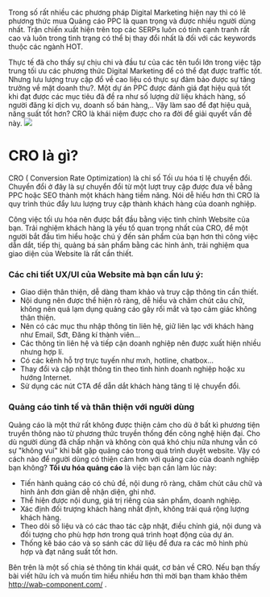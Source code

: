 Trong số rất nhiều các phương pháp Digital Marketing hiện nay thì có lẽ phương thức mua Quảng cáo PPC là quan trọng và được nhiều người dùng nhất. Trận chiến xuất hiện trên top các SERPs luôn có tính cạnh tranh rất cao và luôn trong tình trạng có thể bị thay đổi nhất là đối với các keywords thuộc các ngành HOT.

Thực tế đã cho thấy sự chịu chi và đầu tư của các tên tuổi lớn trong việc tập trung tối ưu các phương thức Digital Marketing để có thể đạt được traffic tốt. Nhưng lưu lượng truy cập đổ về cao liệu có thực sự đảm bảo được sự tăng trưởng về mặt doanh thu?. Một dự án PPC được đánh giá đạt hiệu quả tốt khi đạt được các mục tiêu đã đề ra như số lượng dữ liệu khách hàng, số người đăng kí dịch vụ, doanh số bán hàng,.. Vậy làm sao để đạt hiệu quả, năng suất tốt hơn? CRO là khái niệm được cho ra đời để giải quyết vấn đề này.
![](https://images.viblo.asia/455ad340-7368-4608-bdba-58910b5e7156.jpg)
# CRO là gì?
CRO ( Conversion Rate Optimization) là chỉ số Tối ưu hóa tỉ lệ chuyển đổi. Chuyển đổi ở đây là sự chuyển đổi từ một lượt truy cập được đưa về bằng PPC hoặc SEO thành một khách hàng tiềm năng. Nói dễ hiểu hơn thì CRO là quy trình thúc đẩy lưu lượng truy cập thành khách hàng của doanh nghiệp.

Công việc tối ưu hóa nên được bắt đầu bằng việc tinh chỉnh Website của bạn. Trải nghiệm khách hàng là yếu tố quan trọng nhất của CRO, để một người bắt đầu tìm hiểu hoặc chú ý đến sản phẩm của bạn hơn thì công việc dẫn dắt, tiếp thị, quảng bá sản phẩm bằng các hình ảnh, trải nghiệm qua giao diện của Website là rất cần thiết.



### **Các chi tiết  UX/UI của Website mà bạn cần lưu ý:**
- Giao diện thân thiện, dễ dàng tham khảo và truy cập thông tin cần thiết.
- Nội dung nên được thể hiện rõ ràng, dễ hiểu và chăm chút câu chữ, không nên quá lạm dụng quảng cáo gây rối mắt và tạo cảm giác không thân thiện.
- Nên có các mục thu nhập thông tin liên hệ, giữ liên lạc với khách hàng như Email, Sđt, Đăng kí thành viên...
- Các thông tin liên hệ và tiếp cận doanh nghiệp nên được xuất hiện nhiều nhưng hợp lí.
- Có các kênh hỗ trợ trực tuyến như mxh, hotline, chatbox...
- Thay đổi và cập nhật thông tin theo tình hình doanh nghiệp hoặc xu hướng Internet.
- Sử dụng các nút CTA để dẫn dắt khách hàng tăng tỉ lệ chuyển đổi.

### Quảng cáo tinh tế và thân thiện với người dùng
Quảng cáo là một thứ rất không được thiện cảm cho dù ở bất kì phương tiện truyền thông nào từ phương thức truyền thống đến công nghệ hiện đại. Cho dù người dùng đã chấp nhận và không còn quá khó chịu nữa nhưng vẫn có sự "không vui" khi bắt gặp quảng cáo trong quá trình duyệt website. Vậy có cách nào để người dùng có thiện cảm hơn với quảng cáo của doanh nghiệp bạn không? **Tối ưu hóa quảng cáo** là việc bạn cần làm lúc này:

- Tiến hành quảng cáo có chủ đề, nội dung rõ ràng, chăm chút câu chữ và hình ảnh đơn giản dễ nhận diện, ghi nhớ.
- Thể hiện được nội dung, giá trị riêng của sản phẩm, doanh nghiệp.
- Xác định đối trượng khách hàng nhất định, không trải quá rộng lượng khách hàng.
- Theo dõi số liệu và có các thao tác cập nhật, điều chỉnh giá, nội dung và đối tượng cho phù hợp hơn trong quá trình hoạt động của dự án.
- Thống kê báo cáo và so sánh các dữ liệu để đưa ra các mô hình phù hợp và đạt năng suất tốt hơn.

Bên trên là một số chia sẻ thông tin khái quát, cơ bản về CRO. Nếu bạn thấy bài viết hữu ích và muốn tìm hiểu nhiều hơn thì mời bạn tham khảo thêm http://wab-component.com/ .